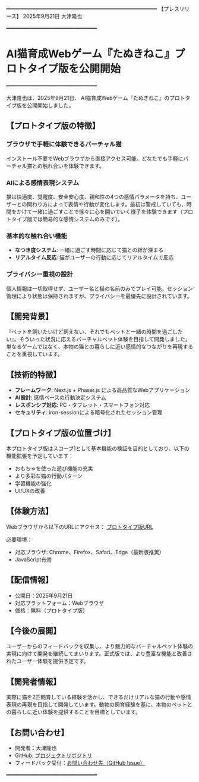 ━━━━━━━━━━━━━━━━━━━━━━━━━━━━━
【プレスリリース】
2025年9月21日
大津隆也

━━━━━━━━━━━━━━━━━━━━━━━━━━━━━
# AI猫育成Webゲーム『たぬきねこ』プロトタイプ版を公開開始
━━━━━━━━━━━━━━━━━━━━━━━━━━━━━

大津隆也は、2025年9月21日、
AI猫育成Webゲーム『たぬきねこ』のプロトタイプ版を公開開始しました。

## 【プロトタイプ版の特徴】

### ブラウザで手軽に体験できるバーチャル猫
インストール不要でWebブラウザから直接アクセス可能。どなたでも手軽にバーチャル猫との触れ合いを体験できます。

### AIによる感情表現システム
猫は快適度、覚醒度、安全安心度、親和性の4つの感情パラメータを持ち、ユーザーとの関わり方によって表情や行動が変化します。最初は警戒していても、時間をかけて一緒に過ごすことで徐々に心を開いていく様子を体験できます（プロトタイプ版では簡易的な感情システムのみです）。

### 基本的な触れ合い機能
- **なつき度システム**: 一緒に過ごす時間に応じて猫との絆が深まる
- **リアルタイム反応**: 猫がユーザーの行動に応じてリアルタイムで反応

### プライバシー重視の設計
個人情報は一切取得せず、ユーザー名と猫の名前のみでプレイ可能。セッション管理により状態は保持されますが、プライバシーを最優先に設計されています。

## 【開発背景】
『ペットを飼いたいけど飼えない、それでもペットと一緒の時間を過ごしたい』。そういった状況に応えるバーチャルペット体験を目指して開発しました。単なるゲームではなく、本物の猫との暮らしに近い感情的なつながりを再現することを重視しています。

## 【技術的特徴】
- **フレームワーク**: Next.js + Phaser.js による高品質なWebアプリケーション
- **AI設計**: 感情ベースの行動決定システム
- **レスポンシブ対応**: PC・タブレット・スマートフォン対応
- **セキュリティ**: iron-sessionによる暗号化されたセッション管理

## 【プロトタイプ版の位置づけ】
本プロトタイプ版はスコープ1として基本機能の検証を目的としており、以下の機能拡張を予定しています：
- おもちゃを使った遊び機能の充実
- より多彩な猫の行動パターン
- 学習機能の強化
- UI/UXの改善

## 【体験方法】
Webブラウザから以下のURLにアクセス：
[プロトタイプ版URL](https://main.dgcstwg5n9o6c.amplifyapp.com/)

必要環境：
- 対応ブラウザ: Chrome、Firefox、Safari、Edge（最新版推奨）
- JavaScript有効

## 【配信情報】
- 公開日：2025年9月21日
- 対応プラットフォーム：Webブラウザ
- 価格：無料（プロトタイプ版）

## 【今後の展開】
ユーザーからのフィードバックを収集し、より魅力的なバーチャルペット体験の実現に向けて開発を継続してまいります。正式版では、より豊富な機能と改善されたユーザー体験を提供予定です。

## 【開発者情報】
実際に猫を2匹飼育している経験を活かし、できるだけリアルな猫の行動や感情表現の再現を目指して開発しています。動物の飼育経験を基に、本物のペットとの暮らしに近い体験を提供することを目標としています。

## 【お問い合わせ】
- 開発者：大津隆也
- GitHub: [プロジェクトリポジトリ](https://github.com/nekoneko02/cat_game)
- フィードバック受付：[お問い合わせ先（GitHub Issue）](https://github.com/nekoneko02/cat_game/issues/new)

━━━━━━━━━━━━━━━━━━━━━━━━━━━━━
